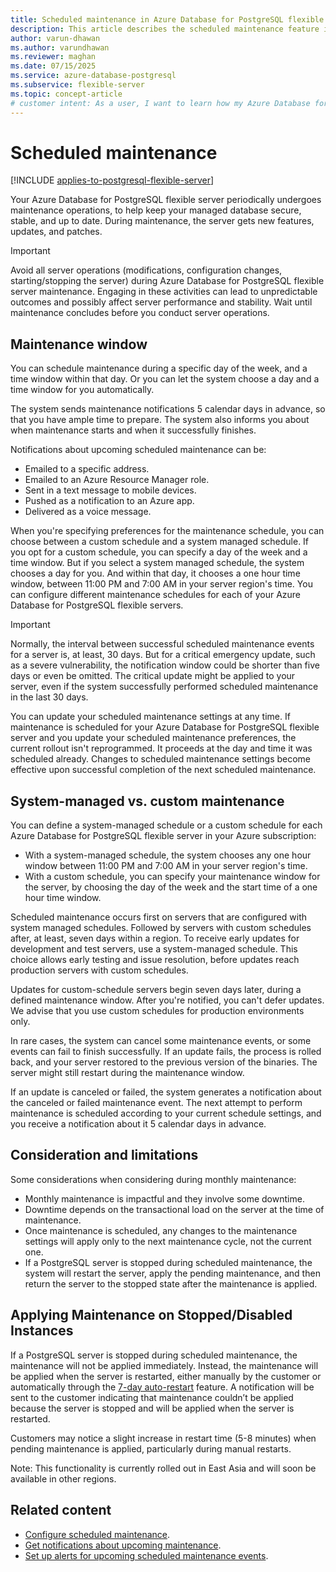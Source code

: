 ```yaml
---
title: Scheduled maintenance in Azure Database for PostgreSQL flexible server
description: This article describes the scheduled maintenance feature in Azure Database for PostgreSQL flexible server.
author: varun-dhawan
ms.author: varundhawan
ms.reviewer: maghan
ms.date: 07/15/2025
ms.service: azure-database-postgresql
ms.subservice: flexible-server
ms.topic: concept-article
# customer intent: As a user, I want to learn how my Azure Database for PostgreSQL flexible server is maintained, and what options do I have to control when schedule maintenance is executed.
---
```


# Scheduled maintenance

[!INCLUDE [applies-to-postgresql-flexible-server](~/reusable-content/ce-skilling/azure/includes/postgresql/includes/applies-to-postgresql-flexible-server.md)]

Your Azure Database for PostgreSQL flexible server periodically undergoes maintenance operations, to help keep your managed database secure, stable, and up to date. During maintenance, the server gets new features, updates, and patches.

> [!IMPORTANT]  
> Avoid all server operations (modifications, configuration changes, starting/stopping the server) during Azure Database for PostgreSQL flexible server maintenance. Engaging in these activities can lead to unpredictable outcomes and possibly affect server performance and stability. Wait until maintenance concludes before you conduct server operations.

## Maintenance window

You can schedule maintenance during a specific day of the week, and a time window within that day. Or you can let the system choose a day and a time window for you automatically.

The system sends maintenance notifications 5 calendar days in advance, so that you have ample time to prepare. The system also informs you about when maintenance starts and when it successfully finishes.

Notifications about upcoming scheduled maintenance can be:

- Emailed to a specific address.
- Emailed to an Azure Resource Manager role.
- Sent in a text message to mobile devices.
- Pushed as a notification to an Azure app.
- Delivered as a voice message.

When you're specifying preferences for the maintenance schedule, you can choose between a custom schedule and a system managed schedule. If you opt for a custom schedule, you can specify a day of the week and a time window. But if you select a system managed schedule, the system chooses a day for you. And within that day, it chooses a one hour time window, between 11:00 PM and 7:00 AM in your server region's time. You can configure different maintenance schedules for each of your Azure Database for PostgreSQL flexible servers.

> [!IMPORTANT]
> Normally, the interval between successful scheduled maintenance events for a server is, at least, 30 days. But for a critical emergency update, such as a severe vulnerability, the notification window could be shorter than five days or even be omitted. The critical update might be applied to your server, even if the system successfully performed scheduled maintenance in the last 30 days.

You can update your scheduled maintenance settings at any time. If maintenance is scheduled for your Azure Database for PostgreSQL flexible server and you update your scheduled maintenance preferences, the current rollout isn't reprogrammed. It proceeds at the day and time it was scheduled already. Changes to scheduled maintenance settings become effective upon successful completion of the next scheduled maintenance.

## System-managed vs. custom maintenance

You can define a system-managed schedule or a custom schedule for each Azure Database for PostgreSQL flexible server in your Azure subscription:

- With a system-managed schedule, the system chooses any one hour window between 11:00 PM and 7:00 AM in your server region's time.
- With a custom schedule, you can specify your maintenance window for the server, by choosing the day of the week and the start time of a one hour time window.

Scheduled maintenance occurs first on servers that are configured with system managed schedules. Followed by servers with custom schedules after, at least, seven days within a region. To receive early updates for development and test servers, use a system-managed schedule. This choice allows early testing and issue resolution, before updates reach production servers with custom schedules.

Updates for custom-schedule servers begin seven days later, during a defined maintenance window. After you're notified, you can't defer updates. We advise that you use custom schedules for production environments only.

In rare cases, the system can cancel some maintenance events, or some events can fail to finish successfully. If an update fails, the process is rolled back, and your server restored to the previous version of the binaries. The server might still restart during the maintenance window.

If an update is canceled or failed, the system generates a notification about the canceled or failed maintenance event. The next attempt to perform maintenance is scheduled according to your current schedule settings, and you receive a notification about it 5 calendar days in advance.

## Consideration and limitations

Some considerations when considering during monthly maintenance:

- Monthly maintenance is impactful and they involve some downtime.
- Downtime depends on the transactional load on the server at the time of maintenance.
- Once maintenance is scheduled, any changes to the maintenance settings will apply only to the next maintenance cycle, not the current one.
- If a PostgreSQL server is stopped during scheduled maintenance, the system will restart the server, apply the pending maintenance, and then return the server to the stopped state after the maintenance is applied.

## Applying Maintenance on Stopped/Disabled Instances
If a PostgreSQL server is stopped during scheduled maintenance, the maintenance will not be applied immediately. Instead, the maintenance will be applied when the server is restarted, either manually by the customer or automatically through the [7-day auto-restart](./concepts-limits.md#stopstart-operations) feature. A notification will be sent to the customer indicating that maintenance couldn’t be applied because the server is stopped and will be applied when the server is restarted.

Customers may notice a slight increase in restart time (5-8 minutes) when pending maintenance is applied, particularly during manual restarts.

Note: This functionality is currently rolled out in East Asia and will soon be available in other regions.

## Related content

- [Configure scheduled maintenance](how-to-configure-scheduled-maintenance.md).
- [Get notifications about upcoming maintenance](/azure/service-health/service-notifications).
- [Set up alerts for upcoming scheduled maintenance events](/azure/service-health/resource-health-alert-monitor-guide).
